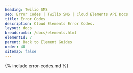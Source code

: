 ```yaml
---
heading: Twilio SMS
seo: Error Codes | Twilio SMS | Cloud Elements API Docs
title: Error Codes
description: Cloud Elements Error Codes.
layout: docs
breadcrumbs: /docs/elements.html
elementId: 7
parent: Back to Element Guides
order: 40
sitemap: false
---
```


{% include error-codes.md %}
